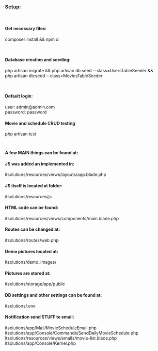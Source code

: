 <h3>Setup:</h3></br>

<h4>Get necessary files:</h4>
<p>composer install && npm ci</p></br>

<h4>Database creation and seeding:</h4>
<p>php artisan migrate && php artisan db:seed --class=UsersTableSeeder && php artisan db:seed --class=MoviesTableSeeder</p></br>

<h4>Default login:</h4>

<p>user: admin@admin.com</br>
password: password</p>

<h4>Movie and schedule CRUD testing</h4>

<p>php artisan test</p></br>

<strong>A few MAIN things can be found at:</strong>

<h4>JS was added an implemented in:</h4>
<p>itsolutions/resources/views/layouts/app.blade.php</br></p>

<h4>JS itself is located at folder:</h4>
<p>itsolutions/resources/js</br></p>

<h4>HTML code can be found:</h4>
<p>itsolutions/resources/views/components/main.blade.php</br></p>

<h4>Routes can be changed at:</h4>
<p>itsolutions/routes/web.php</br></p>

<h4>Demo pictures located at:</h4>
<p>itsolutions/demo_images/</br></p>

<h4>Pictures are stored at:</h4>
<p>itsolutions/storage/app/public</br></p>

<h4>DB settings and other settings can be found at:</h4>
<p>itsolutions/.env</br></p>

<h4>Notification send STUFF to email:</h4>
<p>
itsolutions/app/Mail/MovieScheduleEmail.php</br>
itsolutions/app/Console/Commands/SendDailyMovieSchedule.php</br>
itsolutions/resources/views/emails/movie-list.blade.php</br>
itsolutions/app/Console/Kernel.php</br>
</p>
